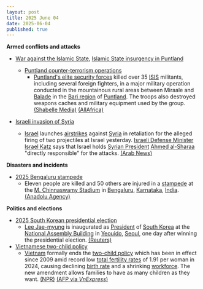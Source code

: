 ```yaml
---
layout: post
title: 2025 June 04
date: 2025-06-04
published: true
---
```



**Armed conflicts and attacks**

* [War against the Islamic State](https://en.wikipedia.org/wiki/War_against_the_Islamic_State "War against the Islamic State"), [Islamic State insurgency in Puntland](https://en.wikipedia.org/wiki/Islamic_State_insurgency_in_Puntland "Islamic State insurgency in Puntland")
  + [Puntland counter-terrorism operations](https://en.wikipedia.org/wiki/Puntland_counter-terrorism_operations "Puntland counter-terrorism operations")
    - [Puntland's elite security forces](https://en.wikipedia.org/wiki/Puntland_Dervish_Force "Puntland Dervish Force") killed over 35 [ISIS](https://en.wikipedia.org/wiki/Islamic_State_%E2%80%93_Somalia_Province "Islamic State – Somalia Province") militants, including several foreign fighters, in a major military operation conducted in the mountainous rural areas between Miraale and [Balade](https://en.wikipedia.org/wiki/Balade_%28Somalia%29 "Balade (Somalia)") in the [Bari region](https://en.wikipedia.org/wiki/Bari_Region "Bari Region") of [Puntland](https://en.wikipedia.org/wiki/Puntland "Puntland"). The troops also destroyed weapons caches and military equipment used by the group. [(Shabelle Media)](https://shabellemedia.com/puntland-forces-kill-over-35-isis-fighters-in-major-offensive/) [(AllAfrica)](https://allafrica.com/stories/202506040308.html)

* [Israeli invasion of Syria](https://en.wikipedia.org/wiki/Israeli_invasion_of_Syria_%282024%E2%80%93present%29 "Israeli invasion of Syria (2024–present)")
  + [Israel](https://en.wikipedia.org/wiki/Israel "Israel") launches [airstrikes](https://en.wikipedia.org/wiki/Airstrike "Airstrike") against [Syria](https://en.wikipedia.org/wiki/Syria "Syria") in retaliation for the alleged firing of two projectiles at Israel yesterday. [Israeli Defense Minister](https://en.wikipedia.org/wiki/Israeli_Defense_Minister "Israeli Defense Minister") [Israel Katz](https://en.wikipedia.org/wiki/Israel_Katz "Israel Katz") says that Israel holds [Syrian President](https://en.wikipedia.org/wiki/Syrian_President "Syrian President") [Ahmed al-Sharaa](https://en.wikipedia.org/wiki/Ahmed_al-Sharaa "Ahmed al-Sharaa") "directly responsible" for the attacks. [(Arab News)](https://www.arabnews.com/node/2603293/middle-east)

**Disasters and incidents**

* [2025 Bengaluru stampede](https://en.wikipedia.org/wiki/2025_Bengaluru_stampede "2025 Bengaluru stampede")
  + Eleven people are killed and 50 others are injured in a [stampede](https://en.wikipedia.org/wiki/Crowd_crush "Crowd crush") at the [M. Chinnaswamy Stadium](https://en.wikipedia.org/wiki/M._Chinnaswamy_Stadium "M. Chinnaswamy Stadium") in [Bengaluru](https://en.wikipedia.org/wiki/Bengaluru "Bengaluru"), [Karnataka](https://en.wikipedia.org/wiki/Karnataka "Karnataka"), [India](https://en.wikipedia.org/wiki/India "India"). [(Anadolu Agency)](https://www.aa.com.tr/en/asia-pacific/11-killed-50-injured-in-stampede-outside-cricket-stadium-in-southern-india/3588843)

**Politics and elections**

* [2025 South Korean presidential election](https://en.wikipedia.org/wiki/2025_South_Korean_presidential_election "2025 South Korean presidential election")
  + [Lee Jae-myung](https://en.wikipedia.org/wiki/Lee_Jae-myung "Lee Jae-myung") is inaugurated as [President](https://en.wikipedia.org/wiki/President_of_South_Korea "President of South Korea") of [South Korea](https://en.wikipedia.org/wiki/South_Korea "South Korea") at the [National Assembly Building](https://en.wikipedia.org/wiki/National_Assembly_Building_%28South_Korea%29 "National Assembly Building (South Korea)") in [Yeouido](https://en.wikipedia.org/wiki/Yeouido "Yeouido"), [Seoul](https://en.wikipedia.org/wiki/Seoul "Seoul"), one day after winning the presidential election. [(Reuters)](https://www.reuters.com/world/china/south-koreas-president-lee-jae-myung-takes-office-2025-06-04/)
* [Vietnamese two-child policy](https://en.wikipedia.org/wiki/Vietnamese_two-child_policy "Vietnamese two-child policy")
  + [Vietnam](https://en.wikipedia.org/wiki/Vietnam "Vietnam") formally ends the [two-child policy](https://en.wikipedia.org/wiki/Two-child_policy#Vietnam "Two-child policy") which has been in effect since 2009 amid record low [total fertility rates](https://en.wikipedia.org/wiki/Total_fertility_rate "Total fertility rate") of 1.91 per woman in 2024, causing declining [birth rate](https://en.wikipedia.org/wiki/Birth_rate "Birth rate") and a shrinking [workforce](https://en.wikipedia.org/wiki/Workforce "Workforce"). The new amendment allows families to have as many children as they want. [(NPR)](https://www.npr.org/2025/06/04/g-s1-70426/vietnam-ends-2-child-policy-population) [(AFP via *VnExpress*)](https://e.vnexpress.net/news/news/vietnam-scraps-two-child-limit-4894305.html)
